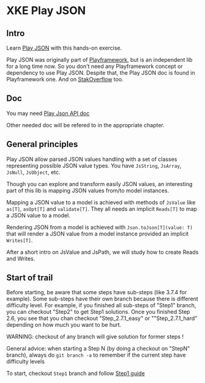 XKE Play JSON
==============

## Intro
Learn [Play JSON](https://www.playframework.com/documentation/2.7.x/ScalaJson) with this hands-on exercise.

Play JSON was originally part of [Playframework](https://www.playframework.com), but is an independent lib for a long time now. So you don't need any Playframework concept or dependency to use Play JSON.
Despite that, the Play JSON doc is found in Playframework one. And on [StakOverflow](https://stackoverflow.com/search?q=play+json) too.

## Doc
You may need [Play Json API doc](https://www.playframework.com/documentation/2.6.x/api/scala/index.html#package)

Other needed doc will be refered to in the appropriate chapter.

## General principles

Play JSON allow parsed JSON values handling with a set of classes representing possible JSON value types.
You have `JsString`, `JsArray`, `JsNull`, `JsObject`, etc.

Though you can explore and transform easily JSON values, an interesting part of this lib is mapping JSON values from/to model instances.

Mapping a JSON value to a model is achieved with methods of `JsValue` like `as[T]`, `asOpt[T]` and `validate[T]`. They all needs an implicit `Reads[T]` to map a JSON value to a model.

Rendering JSON from a model is achieved with `Json.toJson[T](value: T)` that will render a JSON value from a model instance provided an implicit `Writes[T]`.

After a short intro on JsValue and JsPath, we will study how to create Reads and Writes.

## Start of trail

Before starting, be aware that some steps have sub-steps (like 3.7.4 for example). Some sub-steps have their own branch because there is different difficulty level.
For example, if you finished all sub-steps of "Step1" branch, you can checkout "Step2" to get Step1 solutions.
Once you finished Step 2.6, you see that you chan checkout "Step_2.7.1_easy" or ""Step_2.7.1_hard" depending on how much you want to be hurt.

WARNING: checkout of any branch will give solution for former steps !

General advice: when starting a Step N (by doing a checkout on "StepN" branch), always do `git branch -a` to remember if the current step have difficulty levels

To start, checkout `Step1` branch and follow [Step1 guide](doc/Step1.md)

